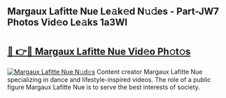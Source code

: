 ## Margaux Lafitte Nue Le𝚊k𝚎d N𝚞𝚍es - Part-JW7 Photos Vid𝚎o Le𝚊ks 1a3WI

# <h2><a href="http://fb8tul.evod.top/?m=Margaux+Lafitte+Nue">🔗 👉🔴 Margaux Lafitte Nue Vid𝚎o Ph𝚘t𝚘s</a></h2>

[![Margaux Lafitte Nue N𝚞d𝚎s](https://i.imgur.com/8V9OHl7.gif)](http://fb8tul.evod.top/?m=Margaux+Lafitte+Nue)
Content creator Margaux Lafitte Nue specializing in dance and lifestyle-inspired videos. The role of a public figure Margaux Lafitte Nue is to serve the best interests of society. 
